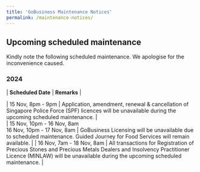 ```yaml
---
title: 'GoBusiness Maintenance Notices'
permalink: /maintenance-notices/
---
```


## Upcoming scheduled maintenance

Kindly note the following scheduled maintenance. We apologise for the inconvenience caused. 


### 2024 

| **Scheduled Date** | **Remarks** |  


| 15 Nov, 8pm - 9pm | Application, amendment, renewal & cancellation of Singapore Police Force (SPF) licences will be unavailable during the upcoming scheduled maintenance. |    
| 15 Nov, 10pm - 16 Nov, 8am<br>16 Nov, 10pm - 17 Nov, 8am | GoBusiness Licensing will be unavailable due to scheduled maintenance. Guided Journey for Food Services will remain available. |
| 16 Nov, 7am - 18 Nov, 8am | All transactions for Registration of Precious Stones and Precious Metals Dealers and Insolvency Practitioner Licence (MINLAW) will be unavailable during the upcoming scheduled maintenance. |     





<script src="/jquery/jquery.min.js"></script> <script src="/jquery/resize-tables.js"></script>
